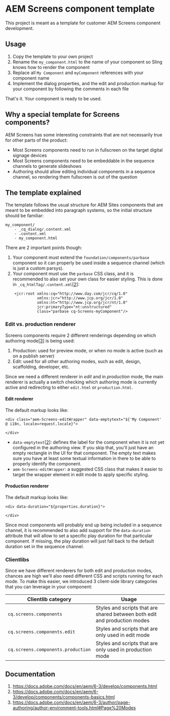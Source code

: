 AEM Screens component template
==============================

This project is meant as a template for customer AEM Screens component development.

Usage
-----

1. Copy the template to your own project
0. Rename the `my_component.html` to the name of your component so Sling knows how to render the component
0. Replace all `My Component` and `myComponent` references with your component name
0. Implement the dialog properties, and the edit and production markup for your component by following the comments in each file

That's it. Your component is ready to be used.


Why a special template for Screens components?
----------------------------------------------

AEM Screens has some interesting constraints that are not necessarily true for other parts of the product:
- Most Screens components need to run in fullscreen on the target digital signage devices
- Most Screens components need to be embeddable in the sequence channels to generate slideshows
- Authoring should allow editing individual components in a sequence channel, so rendering them fullscreen is out of the question


The template explained
----------------------

The template follows the usual structure for AEM Sites components that are meant to be embedded into paragraph systems, so the initial structure should be familiar:

```
my_component/
    - _cq_dialog/.content.xml
    - .content.xml
    - my_component.html
```

There are 2 important points though:

1. Your component must extend the `foundation/components/parbase` component so it can properly be used inside a sequence channel (which is just a custom parsys).
0. Your component must use the `parbase` CSS class, and it is recommended to also set your own class for easier styling.
This is done in `_cq_htmlTag/.content.xml`[[2]]:
```
    <jcr:root xmlns:cq="http://www.day.com/jcr/cq/1.0"
              xmlns:jcr="http://www.jcp.org/jcr/1.0"
              xmlns:nt="http://www.jcp.org/jcr/nt/1.0"
              jcr:primaryType="nt:unstructured"
              class="parbase cq-Screens-myComponent"/>
```


### Edit vs. production renderer

Screens components require 2 different renderings depending on which authoring mode[[3]] is being used:

1. Production: used for preview mode, or when no mode is active (such as on a publish server)
0. Edit: used for all other authoring modes, such as edit, design, scaffolding, developer, etc.

Since we need a different renderer in _edit_ and in _production_ mode, the main renderer is actually a switch checking which authoring mode is currently active and redirecting to either `edit.html` or `production.html`.

#### Edit renderer

The default markup looks like:
```
<div class="aem-Screens-editWrapper" data-emptytext="${'My Component' @ i18n, locale=request.locale}">

</div>
```

- `data-emptytext`[[2]]: defines the label for the component when it is not yet configured in the authoring view. If you skip that, you'll just have an empty rectangle in the UI for that component. The empty text makes sure you have at least some textual information in there to be able to properly identify the component.
- `aem-Screens-editWrapper`: a suggested CSS class that makes it easier to target the wrapper element in edit mode to apply specific styling.

#### Production renderer

The default markup looks like:
```
<div data-duration="${properties.duration}">

</div>
```

Since most components will probably end up being included in a sequence channel, it is recommended to also add support for the `data-duration` attribute that will allow to set a specific play duration for that particular component. If missing, the play duration will just fall back to the default duration set in the sequence channel.


### Clientlibs

Since we have different renderers for both edit and production modes, chances are high we'll also need different CSS and scripts running for each mode. To make this easier, we introduced 3 client-side library categories that you can leverage in your component:

| Clientlib category                | Usage
|-----------------------------------|-------------------------------------------
| `cq.screens.components`           | Styles and scripts that are shared between both edit and production modes
| `cq.screens.components.edit`      | Styles and scripts that are only used in edit mode
| `cq.screens.components.production`| Styles and scripts that are only used in production mode


Documentation
-------------

1. https://docs.adobe.com/docs/en/aem/6-3/develop/components.html  
0. https://docs.adobe.com/docs/en/aem/6-3/develop/components/components-basics.html  
0. https://docs.adobe.com/docs/en/aem/6-3/author/page-authoring/author-environment-tools.html#Page%20Modes

[1]: https://docs.adobe.com/docs/en/aem/6-3/develop/components.html  
[2]: https://docs.adobe.com/docs/en/aem/6-3/develop/components/components-basics.html  
[3]: https://docs.adobe.com/docs/en/aem/6-3/author/page-authoring/author-environment-tools.html#Page%20Modes
